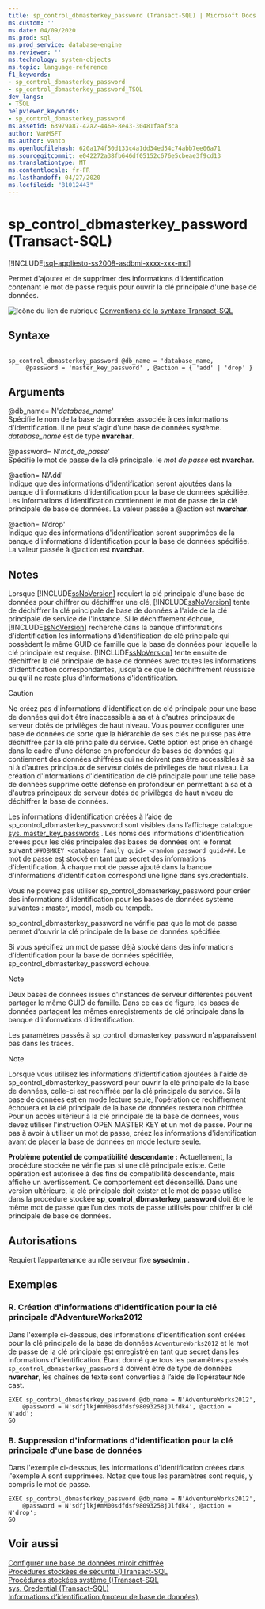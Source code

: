 ```yaml
---
title: sp_control_dbmasterkey_password (Transact-SQL) | Microsoft Docs
ms.custom: ''
ms.date: 04/09/2020
ms.prod: sql
ms.prod_service: database-engine
ms.reviewer: ''
ms.technology: system-objects
ms.topic: language-reference
f1_keywords:
- sp_control_dbmasterkey_password
- sp_control_dbmasterkey_password_TSQL
dev_langs:
- TSQL
helpviewer_keywords:
- sp_control_dbmasterkey_password
ms.assetid: 63979a87-42a2-446e-8e43-30481faaf3ca
author: VanMSFT
ms.author: vanto
ms.openlocfilehash: 620a174f50d133c4a1dd34ed54c74abb7ee06a71
ms.sourcegitcommit: e042272a38fb646df05152c676e5cbeae3f9cd13
ms.translationtype: MT
ms.contentlocale: fr-FR
ms.lasthandoff: 04/27/2020
ms.locfileid: "81012443"
---
```

# <a name="sp_control_dbmasterkey_password-transact-sql"></a>sp_control_dbmasterkey_password (Transact-SQL)
[!INCLUDE[tsql-appliesto-ss2008-asdbmi-xxxx-xxx-md](../../includes/tsql-appliesto-ss2008-asdbmi-xxxx-xxx-md.md)]

  Permet d'ajouter et de supprimer des informations d'identification contenant le mot de passe requis pour ouvrir la clé principale d'une base de données.  
  
 ![Icône du lien de rubrique](../../database-engine/configure-windows/media/topic-link.gif "Icône du lien de rubrique") [Conventions de la syntaxe Transact-SQL](../../t-sql/language-elements/transact-sql-syntax-conventions-transact-sql.md)  
  
## <a name="syntax"></a>Syntaxe  
  
```  
  
sp_control_dbmasterkey_password @db_name = 'database_name,  
     @password = 'master_key_password' , @action = { 'add' | 'drop' }  
```  
  
## <a name="arguments"></a>Arguments  
 @db_name= N'*database_name*'  
 Spécifie le nom de la base de données associée à ces informations d'identification. Il ne peut s'agir d'une base de données système. *database_name* est de type **nvarchar**.  
  
 @password= N'*mot_de_passe*'  
 Spécifie le mot de passe de la clé principale. le *mot de passe* est **nvarchar**.  
  
 @action= N’Add'  
 Indique que des informations d'identification seront ajoutées dans la banque d'informations d'identification pour la base de données spécifiée. Les informations d'identification contiennent le mot de passe de la clé principale de base de données. La valeur passée à @action est **nvarchar**.  
  
 @action= N’drop'  
 Indique que des informations d'identification seront supprimées de la banque d'informations d'identification pour la base de données spécifiée. La valeur passée à @action est **nvarchar**.  
  
## <a name="remarks"></a>Notes  
 Lorsque [!INCLUDE[ssNoVersion](../../includes/ssnoversion-md.md)] requiert la clé principale d'une base de données pour chiffrer ou déchiffrer une clé, [!INCLUDE[ssNoVersion](../../includes/ssnoversion-md.md)] tente de déchiffrer la clé principale de base de données à l'aide de la clé principale de service de l'instance. Si le déchiffrement échoue, [!INCLUDE[ssNoVersion](../../includes/ssnoversion-md.md)] recherche dans la banque d'informations d'identification les informations d'identification de clé principale qui possèdent le même GUID de famille que la base de données pour laquelle la clé principale est requise. [!INCLUDE[ssNoVersion](../../includes/ssnoversion-md.md)] tente ensuite de déchiffrer la clé principale de base de données avec toutes les informations d'identification correspondantes, jusqu'à ce que le déchiffrement réussisse ou qu'il ne reste plus d'informations d'identification.  
  
> [!CAUTION]  
>  Ne créez pas d'informations d'identification de clé principale pour une base de données qui doit être inaccessible à sa et à d'autres principaux de serveur dotés de privilèges de haut niveau. Vous pouvez configurer une base de données de sorte que la hiérarchie de ses clés ne puisse pas être déchiffrée par la clé principale du service. Cette option est prise en charge dans le cadre d'une défense en profondeur de bases de données qui contiennent des données chiffrées qui ne doivent pas être accessibles à sa ni à d'autres principaux de serveur dotés de privilèges de haut niveau. La création d'informations d'identification de clé principale pour une telle base de données supprime cette défense en profondeur en permettant à sa et à d'autres principaux de serveur dotés de privilèges de haut niveau de déchiffrer la base de données.  
  
 Les informations d’identification créées à l’aide de sp_control_dbmasterkey_password sont visibles dans l’affichage catalogue [sys. master_key_passwords](../../relational-databases/system-catalog-views/sys-master-key-passwords-transact-sql.md) . Les noms des informations d'identification créées pour les clés principales des bases de données ont le format suivant :`##DBMKEY_<database_family_guid>_<random_password_guid>##`. Le mot de passe est stocké en tant que secret des informations d'identification. À chaque mot de passe ajouté dans la banque d'informations d'identification correspond une ligne dans sys.credentials.  
  
 Vous ne pouvez pas utiliser sp_control_dbmasterkey_password pour créer des informations d'identification pour les bases de données système suivantes : master, model, msdb ou tempdb.  
  
 sp_control_dbmasterkey_password ne vérifie pas que le mot de passe permet d'ouvrir la clé principale de la base de données spécifiée.  
  
 Si vous spécifiez un mot de passe déjà stocké dans des informations d'identification pour la base de données spécifiée, sp_control_dbmasterkey_password échoue.  
  
> [!NOTE]  
>  Deux bases de données issues d'instances de serveur différentes peuvent partager le même GUID de famille. Dans ce cas de figure, les bases de données partagent les mêmes enregistrements de clé principale dans la banque d'informations d'identification.  
  
 Les paramètres passés à sp_control_dbmasterkey_password n'apparaissent pas dans les traces.  
  
> [!NOTE]  
>  Lorsque vous utilisez les informations d'identification ajoutées à l'aide de sp_control_dbmasterkey_password pour ouvrir la clé principale de la base de données, celle-ci est rechiffrée par la clé principale du service. Si la base de données est en mode lecture seule, l'opération de rechiffrement échouera et la clé principale de la base de données restera non chiffrée. Pour un accès ultérieur à la clé principale de la base de données, vous devez utiliser l'instruction OPEN MASTER KEY et un mot de passe. Pour ne pas à avoir à utiliser un mot de passe, créez les informations d'identification avant de placer la base de données en mode lecture seule.  
  
 **Problème potentiel de compatibilité descendante :** Actuellement, la procédure stockée ne vérifie pas si une clé principale existe. Cette opération est autorisée à des fins de compatibilité descendante, mais affiche un avertissement. Ce comportement est déconseillé. Dans une version ultérieure, la clé principale doit exister et le mot de passe utilisé dans la procédure stockée **sp_control_dbmasterkey_password** doit être le même mot de passe que l’un des mots de passe utilisés pour chiffrer la clé principale de base de données.  
  
## <a name="permissions"></a>Autorisations  
 Requiert l’appartenance au rôle serveur fixe **sysadmin** .  
  
## <a name="examples"></a>Exemples  
  
### <a name="a-creating-a-credential-for-the-adventureworks2012-master-key"></a>R. Création d'informations d'identification pour la clé principale d'AdventureWorks2012  
 Dans l'exemple ci-dessous, des informations d'identification sont créées pour la clé principale de la base de données `AdventureWorks2012` et le mot de passe de la clé principale est enregistré en tant que secret dans les informations d'identification. Étant donné que tous les paramètres passés `sp_control_dbmasterkey_password` à doivent être de type de données **nvarchar**, les chaînes de texte sont converties à l’aide de l’opérateur `N`de cast.  
  
```  
EXEC sp_control_dbmasterkey_password @db_name = N'AdventureWorks2012',   
    @password = N'sdfjlkj#mM00sdfdsf98093258jJlfdk4', @action = N'add';  
GO  
```  
  
### <a name="b-dropping-a-credential-for-a-database-master-key"></a>B. Suppression d'informations d'identification pour la clé principale d'une base de données  
 Dans l'exemple ci-dessous, les informations d'identification créées dans l'exemple A sont supprimées. Notez que tous les paramètres sont requis, y compris le mot de passe.  
  
```  
EXEC sp_control_dbmasterkey_password @db_name = N'AdventureWorks2012',   
    @password = N'sdfjlkj#mM00sdfdsf98093258jJlfdk4', @action = N'drop';  
GO  
```  
  
## <a name="see-also"></a>Voir aussi  
 [Configurer une base de données miroir chiffrée](../../database-engine/database-mirroring/set-up-an-encrypted-mirror-database.md)   
 [Procédures stockées de sécurité &#40;&#41;Transact-SQL](../../relational-databases/system-stored-procedures/security-stored-procedures-transact-sql.md)   
 [Procédures stockées système &#40;&#41;Transact-SQL](../../relational-databases/system-stored-procedures/system-stored-procedures-transact-sql.md)   
 [sys. Credential &#40;Transact-SQL&#41;](../../relational-databases/system-catalog-views/sys-credentials-transact-sql.md)   
 [Informations d’identification &#40;moteur de base de données&#41;](../../relational-databases/security/authentication-access/credentials-database-engine.md)  
  
  
